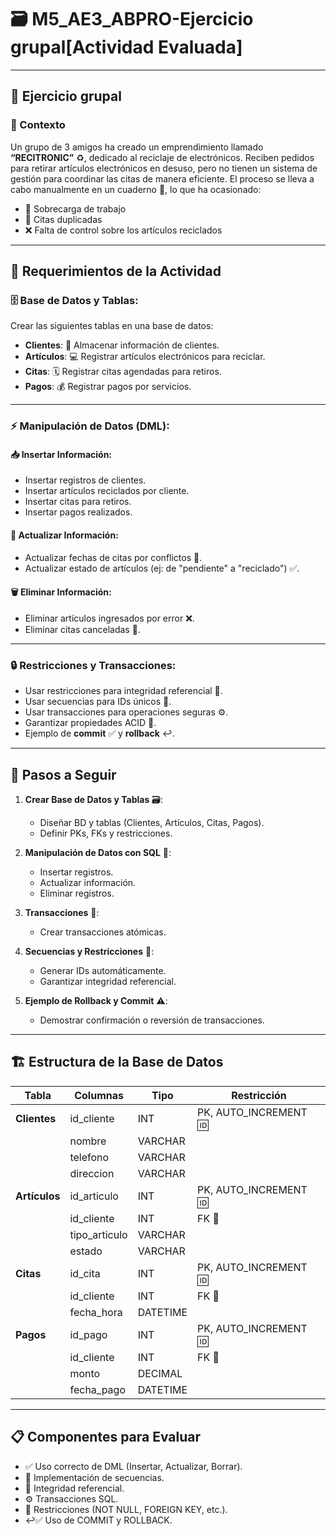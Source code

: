 # 🗃️ M5_AE3_ABPRO-Ejercicio grupal[Actividad Evaluada]  
---

## 👥 Ejercicio grupal  

### 📌 Contexto  
Un grupo de 3 amigos ha creado un emprendimiento llamado **“RECITRONIC”** ♻️, dedicado al reciclaje de electrónicos. Reciben pedidos para retirar artículos electrónicos en desuso, pero no tienen un sistema de gestión para coordinar las citas de manera eficiente. El proceso se lleva a cabo manualmente en un cuaderno 📓, lo que ha ocasionado:  
- 🚚 Sobrecarga de trabajo  
- 📅 Citas duplicadas  
- ❌ Falta de control sobre los artículos reciclados  

---

## 🎯 Requerimientos de la Actividad  

### 🗄️ Base de Datos y Tablas:  
Crear las siguientes tablas en una base de datos:  
- **Clientes**: 📇 Almacenar información de clientes.  
- **Artículos**: 💻 Registrar artículos electrónicos para reciclar.  
- **Citas**: 🗓️ Registrar citas agendadas para retiros.  
- **Pagos**: 💰 Registrar pagos por servicios.  

---

### ⚡ Manipulación de Datos (DML):  
#### 📥 Insertar Información:  
- Insertar registros de clientes.  
- Insertar artículos reciclados por cliente.  
- Insertar citas para retiros.  
- Insertar pagos realizados.  

#### 🔄 Actualizar Información:  
- Actualizar fechas de citas por conflictos 🚧.  
- Actualizar estado de artículos (ej: de "pendiente" a "reciclado") ✅.  

#### 🗑️ Eliminar Información:  
- Eliminar artículos ingresados por error ❌.  
- Eliminar citas canceladas 🚫.  

---

### 🔒 Restricciones y Transacciones:  
- Usar restricciones para integridad referencial 🔗.  
- Usar secuencias para IDs únicos 🔢.  
- Usar transacciones para operaciones seguras ⚙️.  
- Garantizar propiedades ACID 🧪.  
- Ejemplo de **commit** ✅ y **rollback** ↩️.  

---

## 🚀 Pasos a Seguir  
1. **Crear Base de Datos y Tablas** 🗃️:  
   - Diseñar BD y tablas (Clientes, Artículos, Citas, Pagos).  
   - Definir PKs, FKs y restricciones.  

2. **Manipulación de Datos con SQL** 💾:  
   - Insertar registros.  
   - Actualizar información.  
   - Eliminar registros.  

3. **Transacciones** 🔄:  
   - Crear transacciones atómicas.  

4. **Secuencias y Restricciones** 🔢:  
   - Generar IDs automáticamente.  
   - Garantizar integridad referencial.  

5. **Ejemplo de Rollback y Commit** ⚠️:  
   - Demostrar confirmación o reversión de transacciones.  

---

## 🏗️ Estructura de la Base de Datos  
| Tabla       | Columnas               | Tipo         | Restricción          |
|-------------|------------------------|--------------|----------------------|
| **Clientes** | id_cliente             | INT          | PK, AUTO_INCREMENT 🆔 |
|             | nombre                 | VARCHAR      |                      |
|             | telefono               | VARCHAR      |                      |
|             | direccion              | VARCHAR      |                      |
| **Artículos**| id_articulo            | INT          | PK, AUTO_INCREMENT 🆔 |
|             | id_cliente             | INT          | FK 🔗                 |
|             | tipo_articulo          | VARCHAR      |                      |
|             | estado                 | VARCHAR      |                      |
| **Citas**   | id_cita                | INT          | PK, AUTO_INCREMENT 🆔 |
|             | id_cliente             | INT          | FK 🔗                 |
|             | fecha_hora             | DATETIME     |                      |
| **Pagos**   | id_pago                | INT          | PK, AUTO_INCREMENT 🆔 |
|             | id_cliente             | INT          | FK 🔗                 |
|             | monto                  | DECIMAL      |                      |
|             | fecha_pago             | DATETIME     |                      |

---

## 📋 Componentes para Evaluar  
- ✅ Uso correcto de DML (Insertar, Actualizar, Borrar).  
- 🔢 Implementación de secuencias.  
- 🔗 Integridad referencial.  
- ⚙️ Transacciones SQL.  
- 🚫 Restricciones (NOT NULL, FOREIGN KEY, etc.).  
- ↩️✅ Uso de COMMIT y ROLLBACK.  